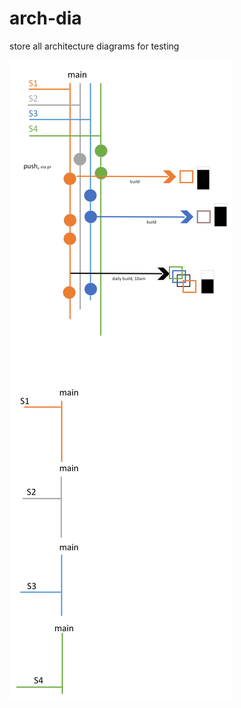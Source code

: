 # arch-dia
store all architecture diagrams for testing 

![automated-testing-function](automated-testing-function.png)
